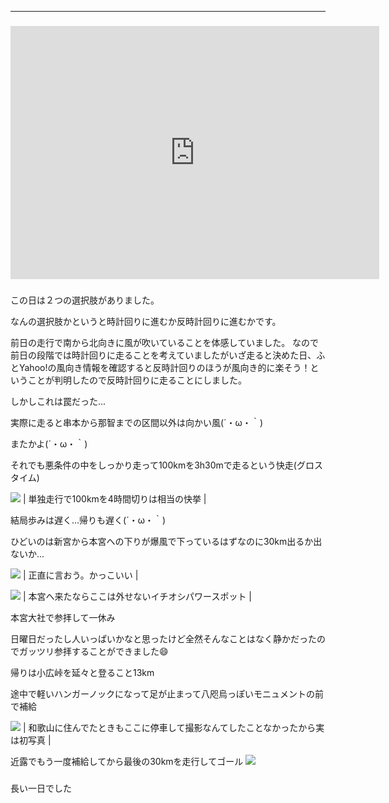 
---
### <iframe allowtransparency="true" frameborder="0" height="405" scrolling="no" src="https://www.strava.com/activities/2649141913/embed/88860ee873137d200d532102ed01cf8d063d45ca" style="font-weight: normal;" width="590"></iframe>

###

この日は２つの選択肢がありました。

なんの選択肢かというと時計回りに進むか反時計回りに進むかです。

前日の走行で南から北向きに風が吹いていることを体感していました。
なので前日の段階では時計回りに走ることを考えていましたがいざ走ると決めた日、ふとYahoo!の風向き情報を確認すると反時計回りのほうが風向き的に楽そう！ということが判明したので反時計回りに走ることにしました。

しかしこれは罠だった...



実際に走ると串本から那智までの区間以外は向かい風(´・ω・｀)

またかよ(´・ω・｀)

それでも悪条件の中をしっかり走って100kmを3h30mで走るという快走(グロスタイム)



[![](https://1.bp.blogspot.com/-26QEv3bnLkM/XWVmQXlMNfI/AAAAAAAABhU/TwpxpBtTfroB36MjSIiYTs76goZHwv6ogCK4BGAYYCw/s320/IMG_20190825_120049.jpg)](http://1.bp.blogspot.com/-26QEv3bnLkM/XWVmQXlMNfI/AAAAAAAABhU/TwpxpBtTfroB36MjSIiYTs76goZHwv6ogCK4BGAYYCw/s1600/IMG_20190825_120049.jpg)
| 単独走行で100kmを4時間切りは相当の快挙 |


結局歩みは遅く...帰りも遅く(´・ω・｀)



ひどいのは新宮から本宮への下りが爆風で下っているはずなのに30km出るか出ないか...

[![](https://2.bp.blogspot.com/-dGkSN-PKZts/XWVmmIw628I/AAAAAAAABho/31pQfAt9KWcMLdP3ZGy5d-eT69kHOSABQCK4BGAYYCw/s320/MVIMG_20190825_142536.jpg)](http://2.bp.blogspot.com/-dGkSN-PKZts/XWVmmIw628I/AAAAAAAABho/31pQfAt9KWcMLdP3ZGy5d-eT69kHOSABQCK4BGAYYCw/s1600/MVIMG_20190825_142536.jpg)
| 正直に言おう。かっこいい |

[![](https://1.bp.blogspot.com/-hcaXw7pDkCE/XWVmkfLURMI/AAAAAAAABhg/YkoUBHX95MEddmBr1C3xNRpMIiYS4U96wCK4BGAYYCw/s320/MVIMG_20190825_142215.jpg)](http://1.bp.blogspot.com/-hcaXw7pDkCE/XWVmkfLURMI/AAAAAAAABhg/YkoUBHX95MEddmBr1C3xNRpMIiYS4U96wCK4BGAYYCw/s1600/MVIMG_20190825_142215.jpg)
| 本宮へ来たならここは外せないイチオシパワースポット |



本宮大社で参拝して一休み

日曜日だったし人いっぱいかなと思ったけど全然そんなことはなく静かだったのでガッツリ参拝することができました😄

帰りは小広峠を延々と登ること13km

途中で軽いハンガーノックになって足が止まって八咫烏っぽいモニュメントの前で補給



[![](https://3.bp.blogspot.com/-YIbqFLpTx6E/XWVnLn2paiI/AAAAAAAABh4/SBZTs1IrenYrVfULyI-id4hNmaHXqi_twCK4BGAYYCw/s320/IMG_20190825_154222.jpg)](http://3.bp.blogspot.com/-YIbqFLpTx6E/XWVnLn2paiI/AAAAAAAABh4/SBZTs1IrenYrVfULyI-id4hNmaHXqi_twCK4BGAYYCw/s1600/IMG_20190825_154222.jpg)
| 和歌山に住んでたときもここに停車して撮影なんてしたことなかったから実は初写真 |


近露でもう一度補給してから最後の30kmを走行してゴール
[![](https://2.bp.blogspot.com/-PJCTbcTPsdw/XWVnPoAUj5I/AAAAAAAABiA/uypXDMxBUzcxtxeglw8qgieo8B9y3aHhwCK4BGAYYCw/s320/IMG_20190825_161053_914.jpg)](http://2.bp.blogspot.com/-PJCTbcTPsdw/XWVnPoAUj5I/AAAAAAAABiA/uypXDMxBUzcxtxeglw8qgieo8B9y3aHhwCK4BGAYYCw/s1600/IMG_20190825_161053_914.jpg)

###

長い一日でした

